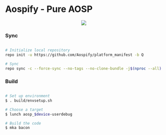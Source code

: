# Aospify - Pure AOSP #

<p align="center">
<img src="https://i.postimg.cc/3rV8CRPP/Aospify.jpg" >

### Sync ###

```bash

# Initialize local repository
repo init -u https://github.com/Aospify/platform_manifest -b Q

# Sync
repo sync -c --force-sync --no-tags --no-clone-bundle -j$(nproc --all) --optimized-fetch --prune
```

### Build ###

```bash

# Set up environment
$ . build/envsetup.sh

# Choose a target
$ lunch aosp_$device-userdebug

# Build the code
$ mka bacon
